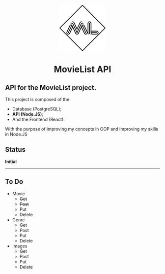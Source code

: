 <p align="center">
    <img src="./logo.svg" style="width:150px;">
</p>
<h1 align="center">MovieList API</h1>

## API for the MovieList project.

This project is composed of the: 
- Database (PostgreSQL);
- **API (Node.JS)**;
- And the Frontend (React).

With the purpose of improving my concepts in OOP and improving my skills in Node.JS

## Status

**Initial**

---

## To Do

- Movie
  - ~~Get~~
  - ~~Post~~
  - Put
  - Delete
- Genre
  - Get
  - Post
  - Put
  - Delete
- Images
  - Get
  - Post
  - Put
  - Delete